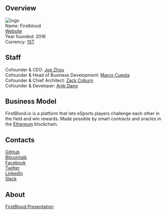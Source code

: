 ## Overview
![ logo](logo/firstblood.png)  
Name: Firstblood  
[Website](https://firstblood.io)  
Year founded: 2016  
Currency: [1ST](https://coinmarketcap.com/assets/firstblood/)  
## Staff
Cofounder & CEO: [Joe Zhou](../people/joe_zhou.md)  
Cofounder & Head of Business Development: [Marco Cuesta](../people/marko_cuesta.md)  
Cofounder & Chief Architect: [Zack Coburn](../people/zack_coburn.md)  
Cofounder & Developer: [Anik Dang](../people/anik_dang.md)  
## Business Model
FirstBlood.io is a platform that lets eSports players challenge each other in the field and win rewards. Made possible by smart contracts and oracles in the [Ethereum](ethereum.md) blockchain.
## Contacts
[GitHub](https://github.com/Firstbloodio)  
[Bitcointalk](https://bitcointalk.org/index.php?topic=1543891.0)   
[Facebook](https://www.facebook.com/firstbloodio)   
[Twitter](https://twitter.com/firstbloodio)   
[LinkedIn](https://www.linkedin.com/company-beta/10839777/)  
[Slack](https://firstbloodio.herokuapp.com)    
## About
[FirstBlood Presentation](https://docsend.com/view/fzpxk6y)
